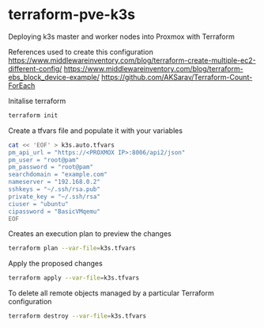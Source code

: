 # terraform-pve-k3s
Deploying k3s master and worker nodes into Proxmox with Terraform

References used to create this configuration
https://www.middlewareinventory.com/blog/terraform-create-multiple-ec2-different-config/
https://www.middlewareinventory.com/blog/terraform-ebs_block_device-example/
https://github.com/AKSarav/Terraform-Count-ForEach

Initalise terraform
```bash
terraform init
```

Create a tfvars file and populate it with your variables
```bash
cat << 'EOF' > k3s.auto.tfvars
pm_api_url = "https://<PROXMOX IP>:8006/api2/json"
pm_user = "root@pam"
pm_password = "root@pam"
searchdomain = "example.com"
nameserver = "192.168.0.2"
sshkeys = "~/.ssh/rsa.pub"
private_key = "~/.ssh/rsa"
ciuser = "ubuntu"
cipassword = "BasicVMqemu"
EOF
```

Creates an execution plan to preview the changes
```bash
terraform plan --var-file=k3s.tfvars
```

Apply the proposed changes
```bash
terraform apply --var-file=k3s.tfvars
```

To delete all remote objects managed by a particular Terraform configuration
```bash
terraform destroy --var-file=k3s.tfvars
```